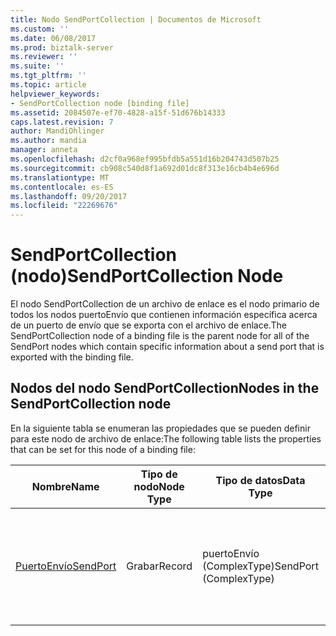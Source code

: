 ```yaml
---
title: Nodo SendPortCollection | Documentos de Microsoft
ms.custom: ''
ms.date: 06/08/2017
ms.prod: biztalk-server
ms.reviewer: ''
ms.suite: ''
ms.tgt_pltfrm: ''
ms.topic: article
helpviewer_keywords:
- SendPortCollection node [binding file]
ms.assetid: 2084507e-ef70-4828-a15f-51d676b14333
caps.latest.revision: 7
author: MandiOhlinger
ms.author: mandia
manager: anneta
ms.openlocfilehash: d2cf0a968ef995bfdb5a551d16b204743d507b25
ms.sourcegitcommit: cb908c540d8f1a692d01dc8f313e16cb4b4e696d
ms.translationtype: MT
ms.contentlocale: es-ES
ms.lasthandoff: 09/20/2017
ms.locfileid: "22269676"
---
```

# <a name="sendportcollection-node"></a><span data-ttu-id="40873-102">SendPortCollection (nodo)</span><span class="sxs-lookup"><span data-stu-id="40873-102">SendPortCollection Node</span></span>
<span data-ttu-id="40873-103">El nodo SendPortCollection de un archivo de enlace es el nodo primario de todos los nodos puertoEnvío que contienen información específica acerca de un puerto de envío que se exporta con el archivo de enlace.</span><span class="sxs-lookup"><span data-stu-id="40873-103">The SendPortCollection node of a binding file is the parent node for all of the SendPort nodes which contain specific information about a send port that is exported with the binding file.</span></span>  
  
## <a name="nodes-in-the-sendportcollection-node"></a><span data-ttu-id="40873-104">Nodos del nodo SendPortCollection</span><span class="sxs-lookup"><span data-stu-id="40873-104">Nodes in the SendPortCollection node</span></span>  
 <span data-ttu-id="40873-105">En la siguiente tabla se enumeran las propiedades que se pueden definir para este nodo de archivo de enlace:</span><span class="sxs-lookup"><span data-stu-id="40873-105">The following table lists the properties that can be set for this node of a binding file:</span></span>  
  
|<span data-ttu-id="40873-106">**Nombre**</span><span class="sxs-lookup"><span data-stu-id="40873-106">**Name**</span></span>|<span data-ttu-id="40873-107">**Tipo de nodo**</span><span class="sxs-lookup"><span data-stu-id="40873-107">**Node Type**</span></span>|<span data-ttu-id="40873-108">**Tipo de datos**</span><span class="sxs-lookup"><span data-stu-id="40873-108">**Data Type**</span></span>|<span data-ttu-id="40873-109">**Description**</span><span class="sxs-lookup"><span data-stu-id="40873-109">**Description**</span></span>|<span data-ttu-id="40873-110">**Restricciones**</span><span class="sxs-lookup"><span data-stu-id="40873-110">**Restrictions**</span></span>|<span data-ttu-id="40873-111">**Comentarios**</span><span class="sxs-lookup"><span data-stu-id="40873-111">**Comments**</span></span>|  
|--------------|-------------------|-------------------|---------------------|----------------------|------------------|  
|[<span data-ttu-id="40873-112">PuertoEnvío</span><span class="sxs-lookup"><span data-stu-id="40873-112">SendPort</span></span>](../core/sendport-sendportcollection-node.md)|<span data-ttu-id="40873-113">Grabar</span><span class="sxs-lookup"><span data-stu-id="40873-113">Record</span></span>|<span data-ttu-id="40873-114">puertoEnvío (ComplexType)</span><span class="sxs-lookup"><span data-stu-id="40873-114">SendPort (ComplexType)</span></span>|<span data-ttu-id="40873-115">Especifica información acerca de un puerto de envío que se exporta con el archivo de enlace.</span><span class="sxs-lookup"><span data-stu-id="40873-115">Specifies information about a send port that is exported with the binding file.</span></span>|<span data-ttu-id="40873-116">No requerido</span><span class="sxs-lookup"><span data-stu-id="40873-116">Not required</span></span>|<span data-ttu-id="40873-117">Valor predeterminado: ninguno</span><span class="sxs-lookup"><span data-stu-id="40873-117">Default value: none</span></span>|